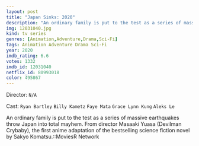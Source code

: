 ```yaml
---
layout: post
title: "Japan Sinks: 2020"
description: "An ordinary family is put to the test as a series of massive earthquakes throw Japan into total mayhem. From director Masaaki Yuasa (Devilman Crybaby), the first anime adaptation of the bestselling science fiction novel by Sakyo Komatsu.::MoviesR Network.."
img: 12031040.jpg
kind: tv series
genres: [Animation,Adventure,Drama,Sci-Fi]
tags: Animation Adventure Drama Sci-Fi 
year: 2020
imdb_rating: 6.6
votes: 1332
imdb_id: 12031040
netflix_id: 80993018
color: 495867
---
```

Director: `N/A`  

Cast: `Ryan Bartley` `Billy Kametz` `Faye Mata` `Grace Lynn Kung` `Aleks Le` 

An ordinary family is put to the test as a series of massive earthquakes throw Japan into total mayhem. From director Masaaki Yuasa (Devilman Crybaby), the first anime adaptation of the bestselling science fiction novel by Sakyo Komatsu.::MoviesR Network